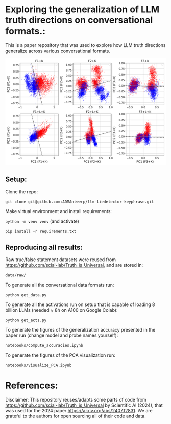 # Exploring the generalization of LLM truth directions on conversational formats.:

This is a paper repository that was used to explore how LLM truth directions generalize across various conversational formats. 

![](figures/Llama3-8b-instruct/keyphrase_pca.png)

## Setup: 

Clone the repo:

`git clone git@github.com:ADMAntwerp/llm-liedetector-keyphrase.git`

Make virtual environment and install requirements:

`python -m venv venv` (and activate)

`pip install -r requirements.txt`

## Reproducing all results:

Raw true/false statement datasets were reused from https://github.com/sciai-lab/Truth_is_Universal, and are stored in:

`data/raw/ `

To generate all the conversational data formats run:

`python get_data.py`

To generate all the activations run on setup that is capable of loading 8 billion LLMs (needed $\approx$ 8h on A100 on Google Colab):

`python get_acts.py`

To generate the figures of the generalization accuracy presented in the paper run (change model and probe names yourself):

`notebooks/compute_accuracies.ipynb`

To generate the figures of the PCA visualization run:

`notebooks/visualize_PCA.ipynb`

# References:

Disclaimer: This repository reuses/adapts some parts of code from https://github.com/sciai-lab/Truth_is_Universal by Scientific AI (2024), that was used for the 2024 paper https://arxiv.org/abs/2407.12831. We are grateful to the authors for open sourcing all of their code and data.
